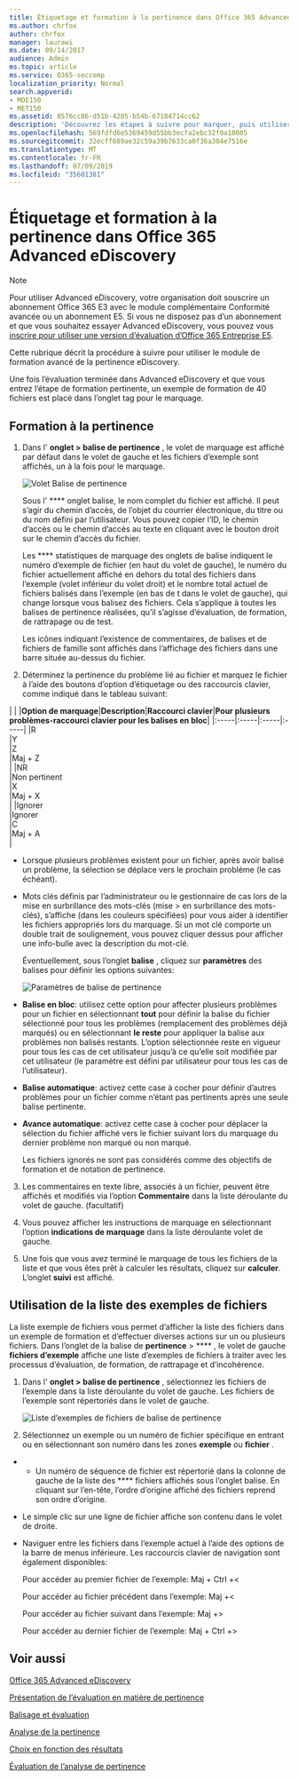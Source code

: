 ```yaml
---
title: Étiquetage et formation à la pertinence dans Office 365 Advanced eDiscovery
ms.author: chrfox
author: chrfox
manager: laurawi
ms.date: 09/14/2017
audience: Admin
ms.topic: article
ms.service: O365-seccomp
localization_priority: Normal
search.appverid:
- MOE150
- MET150
ms.assetid: 8576cc86-d51b-4285-b54b-67184714cc62
description: 'Découvrez les étapes à suivre pour marquer, puis utiliser un exemple de formation de 40 fichiers pendant la phase de formation pertinence d’Office 365 Advanced eDiscovery.  '
ms.openlocfilehash: 569fdfd6e5369459d55bb3ecfa2ebc32f0a10005
ms.sourcegitcommit: 32ecff689ae32c59a39b7633ca0f36a304e7516e
ms.translationtype: MT
ms.contentlocale: fr-FR
ms.lasthandoff: 07/09/2019
ms.locfileid: "35601381"
---
```

# <a name="tagging-and-relevance-training-in-office-365-advanced-ediscovery"></a>Étiquetage et formation à la pertinence dans Office 365 Advanced eDiscovery

> [!NOTE]
> Pour utiliser Advanced eDiscovery, votre organisation doit souscrire un abonnement Office 365 E3 avec le module complémentaire Conformité avancée ou un abonnement E5. Si vous ne disposez pas d’un abonnement et que vous souhaitez essayer Advanced eDiscovery, vous pouvez vous [inscrire pour utiliser une version d’évaluation d’Office 365 Entreprise E5](https://go.microsoft.com/fwlink/p/?LinkID=698279). 
  
Cette rubrique décrit la procédure à suivre pour utiliser le module de formation avancé de la pertinence eDiscovery. 
  
Une fois l’évaluation terminée dans Advanced eDiscovery et que vous entrez l’étape de formation pertinente, un exemple de formation de 40 fichiers est placé dans l’onglet tag pour le marquage. 
  
## <a name="performing-relevance-training"></a>Formation à la pertinence

1. Dans l' **onglet \> balise de pertinence** , le volet de marquage est affiché par défaut dans le volet de gauche et les fichiers d’exemple sont affichés, un à la fois pour le marquage. 
    
    ![Volet Balise de pertinence](media/0cf19ab4-b427-4a7f-8749-0f4ed9afaf58.png)
  
    Sous l' **** onglet balise, le nom complet du fichier est affiché. Il peut s’agir du chemin d’accès, de l’objet du courrier électronique, du titre ou du nom défini par l’utilisateur. Vous pouvez copier l’ID, le chemin d’accès ou le chemin d’accès au texte en cliquant avec le bouton droit sur le chemin d’accès du fichier. 
    
    Les **** statistiques de marquage des onglets de balise indiquent le numéro d’exemple de fichier (en haut du volet de gauche), le numéro du fichier actuellement affiché en dehors du total des fichiers dans l’exemple (volet inférieur du volet droit) et le nombre total actuel de fichiers balisés dans l’exemple (en bas de t dans le volet de gauche), qui change lorsque vous balisez des fichiers. Cela s’applique à toutes les balises de pertinence réalisées, qu’il s’agisse d’évaluation, de formation, de rattrapage ou de test. 
    
    Les icônes indiquant l’existence de commentaires, de balises et de fichiers de famille sont affichés dans l’affichage des fichiers dans une barre située au-dessus du fichier.
    
2. Déterminez la pertinence du problème lié au fichier et marquez le fichier à l’aide des boutons d’option d’étiquetage ou des raccourcis clavier, comme indiqué dans le tableau suivant:
    
| |
|**Option de marquage**|**Description**|**Raccourci clavier**|**Pour plusieurs problèmes-raccourci clavier pour les balises en bloc**|
|:-----|:-----|:-----|:-----|
|R  <br/> |Y  <br/> |Z  <br/> |Maj + Z  <br/> |
|NR  <br/> |Non pertinent  <br/> |X  <br/> |Maj + X  <br/> |
|Ignorer  <br/> |Ignorer  <br/> |C  <br/> |Maj + A  <br/> |
   
  - Lorsque plusieurs problèmes existent pour un fichier, après avoir balisé un problème, la sélection se déplace vers le prochain problème (le cas échéant). 
    
  - Mots clés définis par l’administrateur ou le gestionnaire de cas lors de la mise en surbrillance des mots-clés (mise \> en surbrillance des mots-clés), s’affiche (dans les couleurs spécifiées) pour vous aider à identifier les fichiers appropriés lors du marquage. Si un mot clé comporte un double trait de soulignement, vous pouvez cliquer dessus pour afficher une info-bulle avec la description du mot-clé. 
    
    Éventuellement, sous l’onglet **balise** , cliquez sur **paramètres** des balises pour définir les options suivantes: 
    
    ![Paramètres de balise de pertinence](media/533e89fa-7eb4-409e-ab07-f5aab9296dd8.png)
  
  - **Balise en bloc**: utilisez cette option pour affecter plusieurs problèmes pour un fichier en sélectionnant **tout** pour définir la balise du fichier sélectionné pour tous les problèmes (remplacement des problèmes déjà marqués) ou en sélectionnant **le reste** pour appliquer la balise aux problèmes non balisés restants. L’option sélectionnée reste en vigueur pour tous les cas de cet utilisateur jusqu’à ce qu’elle soit modifiée par cet utilisateur (le paramètre est défini par utilisateur pour tous les cas de l’utilisateur). 
    
  - **Balise automatique**: activez cette case à cocher pour définir d’autres problèmes pour un fichier comme n’étant pas pertinents après une seule balise pertinente.
    
  - **Avance automatique**: activez cette case à cocher pour déplacer la sélection du fichier affiché vers le fichier suivant lors du marquage du dernier problème non marqué ou non marqué. 
    
    Les fichiers ignorés ne sont pas considérés comme des objectifs de formation et de notation de pertinence.
    
3. Les commentaires en texte libre, associés à un fichier, peuvent être affichés et modifiés via l’option **Commentaire** dans la liste déroulante du volet de gauche. (facultatif) 
    
4. Vous pouvez afficher les instructions de marquage en sélectionnant l’option **indications de marquage** dans la liste déroulante volet de gauche. 
    
5. Une fois que vous avez terminé le marquage de tous les fichiers de la liste et que vous êtes prêt à calculer les résultats, cliquez sur **calculer**. L’onglet **suivi** est affiché. 
    
## <a name="working-with-the-sample-files-list"></a>Utilisation de la liste des exemples de fichiers

La liste exemple de fichiers vous permet d’afficher la liste des fichiers dans un exemple de formation et d’effectuer diverses actions sur un ou plusieurs fichiers. Dans l’onglet de la balise de **pertinence** \> **** , le volet de gauche **fichiers d’exemple** affiche une liste d’exemples de fichiers à traiter avec les processus d’évaluation, de formation, de rattrapage et d’incohérence. 
  
1. Dans l' **onglet \> balise de pertinence** , sélectionnez les fichiers de l’exemple dans la liste déroulante du volet de gauche. Les fichiers de l’exemple sont répertoriés dans le volet de gauche. 
    
    ![Liste d’exemples de fichiers de balise de pertinence](media/fd058bdd-645a-4af1-a1eb-bff08581cb18.png)
  
2. Sélectionnez un exemple ou un numéro de fichier spécifique en entrant ou en sélectionnant son numéro dans les zones **exemple** ou **fichier** . 
    
  -   - Un numéro de séquence de fichier est répertorié dans la colonne de gauche de la liste des **** fichiers affichés sous l’onglet balise. En cliquant sur l’en-tête, l’ordre d’origine affiché des fichiers reprend son ordre d’origine. 
    
  - Le simple clic sur une ligne de fichier affiche son contenu dans le volet de droite.
    
  - Naviguer entre les fichiers dans l’exemple actuel à l’aide des options de la barre de menus inférieure. Les raccourcis clavier de navigation sont également disponibles:
    
    Pour accéder au premier fichier de l’exemple: Maj + Ctrl +\<
    
    Pour accéder au fichier précédent dans l’exemple: Maj +\<
    
    Pour accéder au fichier suivant dans l’exemple: Maj +\>
    
    Pour accéder au dernier fichier de l’exemple: Maj + Ctrl +\>
    
## <a name="see-also"></a>Voir aussi

[Office 365 Advanced eDiscovery](office-365-advanced-ediscovery.md)
  
[Présentation de l’évaluation en matière de pertinence](assessment-in-relevance-in-advanced-ediscovery.md)
  
[Balisage et évaluation](tagging-and-assessment-in-advanced-ediscovery.md)
  
[Analyse de la pertinence](track-relevance-analysis-in-advanced-ediscovery.md)
  
[Choix en fonction des résultats](decision-based-on-the-results-in-advanced-ediscovery.md)
  
[Évaluation de l’analyse de pertinence](test-relevance-analysis-in-advanced-ediscovery.md)

